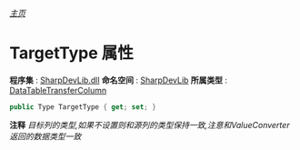 ###### [主页](./Index.md "主页")
# TargetType 属性
**程序集** : [SharpDevLib.dll](./SharpDevLib.assembly.md "SharpDevLib.dll")
**命名空间** : [SharpDevLib](./SharpDevLib.namespace.md "SharpDevLib")
**所属类型** : [DataTableTransferColumn](./SharpDevLib.DataTableTransferColumn.md "DataTableTransferColumn")
``` csharp
public Type TargetType { get; set; }
```
**注释**
*目标列的类型,如果不设置则和源列的类型保持一致,注意和ValueConverter返回的数据类型一致*

